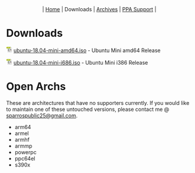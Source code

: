 <center>| <a href="https://sparrosdeveloperteam.github.io/mini-lts">Home</a> | Downloads | <a href="https://sparrosdeveloperteam.github.io/mini-lts/archives">Archives</a> | <a href="https://sparrosdeveloperteam.github.io/mini-lts/ppa-support">PPA Support</a> |</center>

# Downloads

<img src="iso-4.png" width="16px" height="16px" /> [ubuntu-18.04-mini-amd64.iso](#) - Ubuntu Mini amd64 Release

<img src="iso-4.png" width="16px" height="16px" /> [ubuntu-18.04-mini-i686.iso](#) - Ubuntu Mini i386 Release



# Open Archs

These are architectures that have no supporters currently. If you would like to maintain one of these untouched versions, please contact me @ sparrospublic25@gmail.com.

* arm64
* armel
* armhf
* armmp
* powerpc
* ppc64el
* s390x
